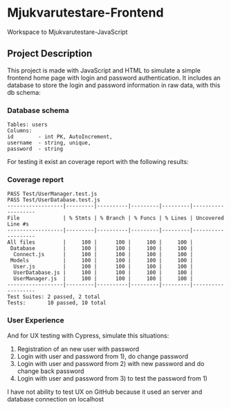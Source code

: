 # Mjukvarutestare-Frontend
Workspace to Mjukvarutestare-JavaScript
## Project Description
This project is made with JavaScript and HTML to simulate a simple frontend home page with login and password authentication.
It includes an database to store the login and password information in raw data, with this db schema:
### Database schema
```text
Tables: users
Columns:
id        - int PK, AutoIncrement,
username  - string, unique,
password  - string
```

For testing it exist an coverage report with the following results:
### Coverage report
```text
PASS Test/UserManager.test.js
PASS Test/UserDatabase.test.js
------------------|---------|----------|---------|---------|-------------------
File              | % Stmts | % Branch | % Funcs | % Lines | Uncovered Line #s 
------------------|---------|----------|---------|---------|-------------------
All files         |     100 |      100 |     100 |     100 |                   
 Database         |     100 |      100 |     100 |     100 |                   
  Connect.js      |     100 |      100 |     100 |     100 |                   
 Models           |     100 |      100 |     100 |     100 |                   
  User.js         |     100 |      100 |     100 |     100 |                   
  UserDatabase.js |     100 |      100 |     100 |     100 |                   
  UserManager.js  |     100 |      100 |     100 |     100 |                   
------------------|---------|----------|---------|---------|-------------------
Test Suites: 2 passed, 2 total
Tests:       10 passed, 10 total
```
### User Experience
And for UX testing with Cypress, simulate this situations:
1) Registration of an new user with password
2) Login with user and password from 1), do change password
3) Login with user and password from 2) with new password and do change back password
4) Login with user and password from 3) to test the password from 1)

I have not ability to test UX on GitHub because it used an server and database connection on localhost
